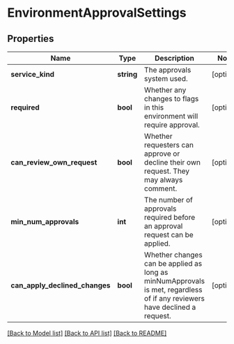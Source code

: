 # EnvironmentApprovalSettings

## Properties
Name | Type | Description | Notes
------------ | ------------- | ------------- | -------------
**service_kind** | **string** | The approvals system used. | [optional] 
**required** | **bool** | Whether any changes to flags in this environment will require approval. | [optional] 
**can_review_own_request** | **bool** | Whether requesters can approve or decline their own request. They may always comment. | [optional] 
**min_num_approvals** | **int** | The number of approvals required before an approval request can be applied. | [optional] 
**can_apply_declined_changes** | **bool** | Whether changes can be applied as long as minNumApprovals is met, regardless of if any reviewers have declined a request. | [optional] 

[[Back to Model list]](../README.md#documentation-for-models) [[Back to API list]](../README.md#documentation-for-api-endpoints) [[Back to README]](../README.md)


